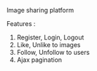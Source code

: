 Image sharing platform


Features :

1) Register, Login, Logout 
2) Like, Unlike to images
3) Follow, Unfollow to users
4) Ajax pagination 